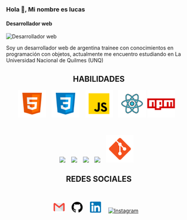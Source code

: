 ### Hola 👋, Mi nombre es lucas
#### Desarrollador web 
![Desarrollador web ](https://media-exp1.licdn.com/dms/image/C4D16AQF5RGSwphKH2g/profile-displaybackgroundimage-shrink_350_1400/0/1653275025793?e=1658966400&v=beta&t=IT3Bo86zqmjQvz0UqV9qwYXPdRz9H9CeELrZD13OnpQ)

Soy un desarrollador web de argentina trainee con conocimientos en programación con objetos, actualmente me encuentro estudiando en La Universidad Nacional de Quilmes (UNQ)

<h2 align="center">
  HABILIDADES
 </h2>
 
 <p align="center">
  <code><img height="75" src="https://github.com/chandan-reddy-k/chandan-reddy-k/blob/master/assets/html.png"></code> &nbsp;&nbsp;
  <code><img height="75" src="https://github.com/chandan-reddy-k/chandan-reddy-k/blob/master/assets/css.png"></code> &nbsp;&nbsp;
  <code><img height="75" src="https://github.com/chandan-reddy-k/chandan-reddy-k/blob/master/assets/js.png"></code> &nbsp;&nbsp;
  <code><img height="75" src="https://github.com/chandan-reddy-k/chandan-reddy-k/blob/master/assets/react.png"></code>
  <code><img height="75" src="https://github.com/chandan-reddy-k/chandan-reddy-k/blob/master/assets/npm.png"></code> &nbsp;&nbsp;
</p>

<br/>

<p align="center">
  <code><img height="75" src="assets/laravel.png"></code> &nbsp;&nbsp;
  <code><img height="75" src="assets/codeigniter.png"></code> &nbsp;&nbsp;
  <code><img height="75" src="assets/php.png"></code> &nbsp;&nbsp;
  <code><img height="75" src="assets/mysql.png"></code> &nbsp;&nbsp;
  <code><img height="75" src="https://github.com/chandan-reddy-k/chandan-reddy-k/blob/master/assets/git.png"></code> &nbsp;&nbsp;
</p>

<h2 align="center">
 REDES SOCIALES
 </h2>
 <br/>
<p align="center">
  <a href="mailto:lucasforlino2001@gmail.com"><img src="https://github.com/chandan-reddy-k/chandan-reddy-k/blob/master/assets/gmail.svg" width="30px" alt="mail"></a> &nbsp; &nbsp;
  <a href="https://github.com/forlino"><img src="https://github.com/chandan-reddy-k/chandan-reddy-k/blob/master/assets/github.svg" width="30px" alt="mail"></a> &nbsp; &nbsp;
  <a href="https://in.linkedin.com/in/lucasforlino"><img src="https://github.com/chandan-reddy-k/chandan-reddy-k/blob/master/assets/linkedin.svg" width="30px" alt="LinkedIn"></a> &nbsp; &nbsp;
  <a href="https://www.instagram.com/lucasforlino/"><img src="https://camo.githubusercontent.com/c9dacf0f25a1489fdbc6c0d2b41cda58b77fa210a13a886d6f99e027adfbd358/68747470733a2f2f6564656e742e6769746875622e696f2f537570657254696e7949636f6e732f696d616765732f7376672f696e7374616772616d2e737667" width="30px" alt="Instagram"></a> &nbsp; &nbsp;










